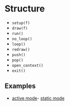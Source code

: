 # Structure

- `setup(f)`
- `draw(f)`
- `run()`
- `no_loop()`
- `loop()`
- `redraw()`
- `push()`
- `pop()`
- `open_context()`
- `exit()`

## Examples

- [active mode](https://github.com/charming-art/charming/blob/master/tests/test_structure_active.py)- [static mode](https://github.com/charming-art/charming/blob/master/tests/test_structure_static.py)